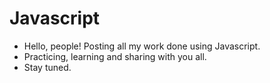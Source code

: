# Javascript
- Hello, people! Posting all my work done using Javascript.
- Practicing, learning and sharing with you all.
- Stay tuned.

